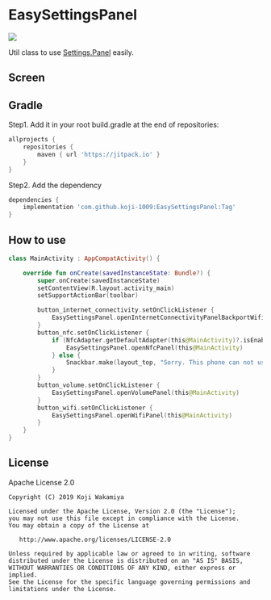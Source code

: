 # EasySettingsPanel

[![](https://jitpack.io/v/koji-1009/EasySettingsPanel.svg)](https://jitpack.io/#koji-1009/EasySettingsPanel)

Util class to use [Settings.Panel](https://developer.android.com/reference/android/provider/Settings.Panel) easily.

## Screen

## Gradle

Step1. Add it in your root build.gradle at the end of repositories:

```groovy
allprojects {
    repositories {
        maven { url 'https://jitpack.io' }
    }
}
```

Step2. Add the dependency

```groovy
dependencies {
    implementation 'com.github.koji-1009:EasySettingsPanel:Tag'
}
```


## How to use

```kotlin
class MainActivity : AppCompatActivity() {

    override fun onCreate(savedInstanceState: Bundle?) {
        super.onCreate(savedInstanceState)
        setContentView(R.layout.activity_main)
        setSupportActionBar(toolbar)

        button_internet_connectivity.setOnClickListener {
            EasySettingsPanel.openInternetConnectivityPanelBackportWifi(this@MainActivity)
        }
        button_nfc.setOnClickListener {
            if (NfcAdapter.getDefaultAdapter(this@MainActivity)?.isEnabled == true) {
                EasySettingsPanel.openNfcPanel(this@MainActivity)
            } else {
                Snackbar.make(layout_top, "Sorry. This phone can not use NFC.", Snackbar.LENGTH_INDEFINITE).show()
            }
        }
        button_volume.setOnClickListener {
            EasySettingsPanel.openVolumePanel(this@MainActivity)
        }
        button_wifi.setOnClickListener {
            EasySettingsPanel.openWifiPanel(this@MainActivity)
        }
    }
}
```

## License

Apache License 2.0

```text
Copyright (C) 2019 Koji Wakamiya

Licensed under the Apache License, Version 2.0 (the "License");
you may not use this file except in compliance with the License.
You may obtain a copy of the License at

   http://www.apache.org/licenses/LICENSE-2.0

Unless required by applicable law or agreed to in writing, software
distributed under the License is distributed on an "AS IS" BASIS,
WITHOUT WARRANTIES OR CONDITIONS OF ANY KIND, either express or implied.
See the License for the specific language governing permissions and
limitations under the License.
```

